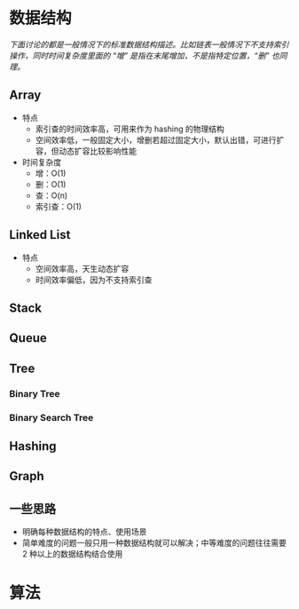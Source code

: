 # 数据结构

*下面讨论的都是一般情况下的标准数据结构描述。比如链表一般情况下不支持索引操作，同时时间复杂度里面的 “增” 是指在末尾增加，不是指特定位置，“删” 也同理。*

##  Array

- 特点
  - 索引查的时间效率高，可用来作为 hashing 的物理结构
  - 空间效率低，一般固定大小，增删若超过固定大小，默认出错，可进行扩容，但动态扩容比较影响性能
- 时间复杂度
  - 增：O(1)
  - 删：O(1)
  - 查：O(n)
  - 索引查：O(1)

## Linked List

- 特点
  - 空间效率高，天生动态扩容
  - 时间效率偏低，因为不支持索引查

## Stack

## Queue

## Tree

### Binary Tree

### Binary Search Tree

## Hashing

## Graph

## 一些思路

- 明确每种数据结构的特点、使用场景
- 简单难度的问题一般只用一种数据结构就可以解决；中等难度的问题往往需要 2 种以上的数据结构结合使用

# 算法
